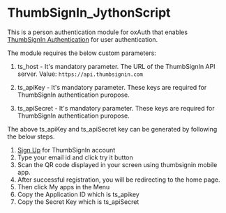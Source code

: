 # ThumbSignIn_JythonScript

This is a person authentication module for oxAuth that enables [ThumbSignIn Authentication](https://thumbsignin.com/) for user authentication.

The module requires the below custom parameters:

1) ts_host - It's mandatory parameter. The URL of the ThumbSignIn API server.
Value: `https://api.thumbsignin.com`


2) ts_apiKey - It's mandatory parameter. These keys are required for ThumbSignIn authentication puropose.
  

3) ts_apiSecret - It's mandatory parameter. These keys are required for ThumbSignIn authentication puropose.


The above ts_apiKey and ts_apiSecret key can be generated by following the below steps.
	
1. [Sign Up](https://thumbsignin.com/) for ThumbSignIn account 
2. Type your email id and click try it button
3. Scan the QR code displayed in your screen using thumbsignin mobile app.
4. After successful registration, you will be redirecting to the home page.
5. Then click My apps in the Menu
6. Copy the Application ID  which is ts_apikey
7. Copy the  Secret Key which is ts_apiSecret

